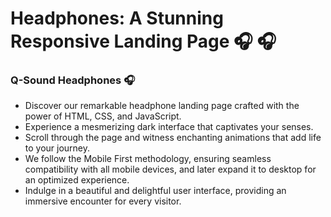 # Headphones: A Stunning Responsive Landing Page 🎧 🎧

### Q-Sound Headphones 🎧

- Discover our remarkable headphone landing page crafted with the power of HTML, CSS, and JavaScript.
- Experience a mesmerizing dark interface that captivates your senses.
- Scroll through the page and witness enchanting animations that add life to your journey.
- We follow the Mobile First methodology, ensuring seamless compatibility with all mobile devices, and later expand it to desktop for an optimized experience.
- Indulge in a beautiful and delightful user interface, providing an immersive encounter for every visitor.

